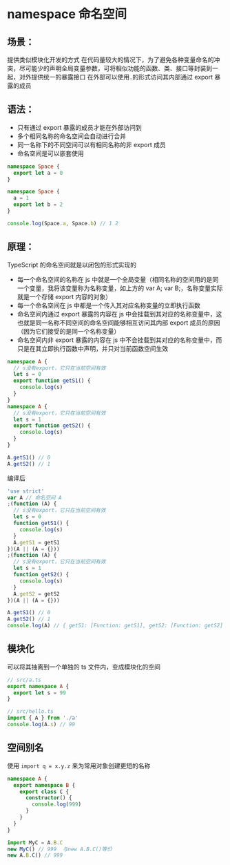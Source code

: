# namespace 命名空间

## 场景：

提供类似模块化开发的方式
在代码量较大的情况下，为了避免各种变量命名的冲突，尽可能少的声明全局变量参数，可将相似功能的函数、类、接口等封装到一起，对外提供统一的暴露接口
在外部可以使用`.`的形式访问其内部通过 export 暴露的成员

## 语法：

- 只有通过 export 暴露的成员才能在外部访问到
- 多个相同名称的命名空间会自动进行合并
- 同一名称下的不同空间可以有相同名称的非 export 成员
- 命名空间是可以嵌套使用

```ts
namespace Space {
  export let a = 0
}

namespace Space {
  a = 1
  export let b = 2
}

console.log(Space.a, Space.b) // 1 2
```

## 原理：

TypeScript 的命名空间就是以闭包的形式实现的

- 每一个命名空间的名称在 js 中就是一个全局变量（相同名称的空间用的是同一个变量，我将该变量称为名称变量，如上方的 var A; var B;，名称变量实际就是一个存储 export 内容的对象）
- 每一个命名空间在 js 中都是一个传入其对应名称变量的立即执行函数
- 命名空间内通过 export 暴露的内容在 js 中会挂载到其对应的名称变量中，这也就是同一名称不同空间的命名空间能够相互访问其内部 export 成员的原因（因为它们接受的是同一个名称变量）
- 命名空间内非 export 暴露的内容在 js 中不会挂载到其对应的名称变量中，而只是在其立即执行函数中声明，并只对当前函数空间生效

```ts
namespace A {
  // s没有export，它只在当前空间有效
  let s = 0
  export function getS1() {
    console.log(s)
  }
}
namespace A {
  // s没有export，它只在当前空间有效
  let s = 1
  export function getS2() {
    console.log(s)
  }
}

A.getS1() // 0
A.getS2() // 1
```

编译后

```js
'use strict'
var A // 命名空间 A
;(function (A) {
  // s没有export，它只在当前空间有效
  let s = 0
  function getS1() {
    console.log(s)
  }
  A.getS1 = getS1
})(A || (A = {}))
;(function (A) {
  // s没有export，它只在当前空间有效
  let s = 1
  function getS2() {
    console.log(s)
  }
  A.getS2 = getS2
})(A || (A = {}))

A.getS1() // 0
A.getS2() // 1
console.log(A) // { getS1: [Function: getS1], getS2: [Function: getS2] }
```

## 模块化

可以将其抽离到一个单独的 ts 文件内，变成模块化的空间

```ts
// src/a.ts
export namespace A {
  export let s = 99
}
```

```ts
// src/hello.ts
import { A } from './a'
console.log(A.s) // 99
```

## 空间别名

使用 `import q = x.y.z` 来为常用对象创建更短的名称

```ts
namespace A {
  export namespace B {
    export class C {
      constructor() {
        console.log(999)
      }
    }
  }
}

import MyC = A.B.C
new MyC() // 999  与new A.B.C()等价
new A.B.C() // 999
```
